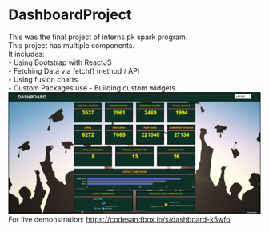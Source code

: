 # DashboardProject
This was the final project of interns.pk spark program.  <br>This project has multiple components.<br> It includes:<br> - Using Bootstrap with ReactJS <br>- Fetching Data via fetch() method / API<br> - Using fusion charts<br> - Custom Packages use - Building custom widgets.
![Dashboard](p1.JPG)
<br>
For live demonstration: https://codesandbox.io/s/dashboard-k5wfo
